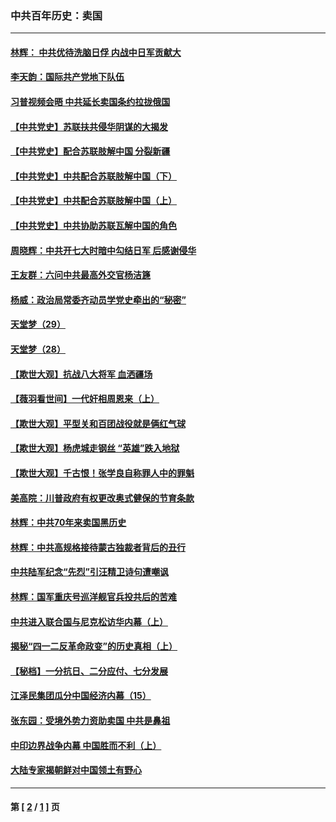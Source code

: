 ### 中共百年历史：卖国
---
#### [林辉： 中共优待洗脑日俘 内战中日军贡献大](../../pages/nf1176117/n13624644.md?07060430) 
#### [李天韵：国际共产党地下队伍](../../pages/nf1176117/n13611808.md?07060430) 
#### [习普视频会晤 中共延长卖国条约拉拢俄国](../../pages/nf1176117/n13060971.md?07060430) 
#### [【中共党史】苏联扶共侵华阴谋的大揭发](../../pages/nf1176117/n13056050.md?07060430) 
#### [【中共党史】配合苏联肢解中国 分裂新疆](../../pages/nf1176117/n13040700.md?07060430) 
#### [【中共党史】中共配合苏联肢解中国（下）](../../pages/nf1176117/n13035660.md?07060430) 
#### [【中共党史】中共配合苏联肢解中国（上）](../../pages/nf1176117/n13030262.md?07060430) 
#### [【中共党史】中共协助苏联瓦解中国的角色](../../pages/nf1176117/n13018109.md?07060430) 
#### [周晓辉：中共开七大时暗中勾结日军 后感谢侵华](../../pages/nf1176117/n12921960.md?07060430) 
#### [王友群：六问中共最高外交官杨洁篪](../../pages/nf1176117/n12836495.md?07060430) 
#### [杨威：政治局常委齐动员学党史牵出的“秘密”](../../pages/nf1176117/n12764642.md?07060430) 
#### [天堂梦（29）](../../pages/nf1176117/n12408465.md?07060430) 
#### [天堂梦（28）](../../pages/nf1176117/n12408309.md?07060430) 
#### [【欺世大观】抗战八大将军 血洒疆场](../../pages/nf1176117/n12357044.md?07060430) 
#### [【薇羽看世间】一代奸相周恩来（上）](../../pages/nf1176117/n12401109.md?07060430) 
#### [【欺世大观】平型关和百团战役就是俩红气球](../../pages/nf1176117/n12359157.md?07060430) 
#### [【欺世大观】杨虎城走钢丝 “英雄”跌入地狱](../../pages/nf1176117/n12358840.md?07060430) 
#### [【欺世大观】千古恨！张学良自称罪人中的罪魁](../../pages/nf1176117/n12358629.md?07060430) 
#### [美高院：川普政府有权更改奥式健保的节育条款](../../pages/nf1176117/n12242171.md?07060430) 
#### [林辉：中共70年来卖国黑历史](../../pages/nf1176117/n11552181.md?07060430) 
#### [林辉：中共高规格接待蒙古独裁者背后的丑行](../../pages/nf1176117/n11225005.md?07060430) 
#### [中共陆军纪念“先烈”引汪精卫诗句遭嘲讽](../../pages/nf1176117/n11153345.md?07060430) 
#### [林辉：国军重庆号巡洋舰官兵投共后的苦难](../../pages/nf1176117/n10997801.md?07060430) 
#### [中共进入联合国与尼克松访华内幕（上）](../../pages/nf1176117/n10138788.md?07060430) 
#### [揭秘“四一二反革命政变”的历史真相（上）](../../pages/nf1176117/n9996650.md?07060430) 
#### [【秘档】一分抗日、二分应付、七分发展](../../pages/nf1176117/n9331484.md?07060430) 
#### [江泽民集团瓜分中国经济内幕（15）](../../pages/nf1176117/n9268584.md?07060430) 
#### [张东园：受境外势力资助卖国 中共是鼻祖](../../pages/nf1176117/n9272480.md?07060430) 
#### [中印边界战争内幕 中国胜而不利（上）](../../pages/nf1176117/n9252458.md?07060430) 
#### [大陆专家揭朝鲜对中国领土有野心](../../pages/nf1176117/n9074056.md?07060430) 

---
#### 第 [ [2](./2.md?07060430) / [1](./1.md?07060430) ] 页
